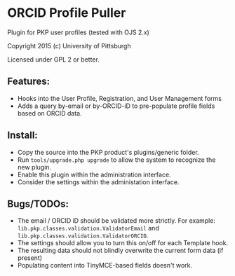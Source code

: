 # ORCID Profile Puller

Plugin for PKP user profiles (tested with OJS 2.x)

Copyright 2015 (c) University of Pittsburgh

Licensed under GPL 2 or better.

## Features:

 * Hooks into the User Profile, Registration, and User Management forms
 * Adds a query by-email or by-ORCID-iD to pre-populate profile fields based on ORCID data.

## Install:

 * Copy the source into the PKP product's plugins/generic folder.
 * Run `tools/upgrade.php upgrade` to allow the system to recognize the new plugin.
 * Enable this plugin within the administration interface.
 * Consider the settings within the administation interface.

## Bugs/TODOs:


 * The email / ORCID iD should be validated more strictly.  For example: `lib.pkp.classes.validation.ValidatorEmail` and `lib.pkp.classes.validation.ValidatorORCID`.
 * The settings should allow you to turn this on/off for each Template hook.
 * The resulting data should not blindly overwrite the current form data (if present)
 * Populating content into TinyMCE-based fields doesn't work.

